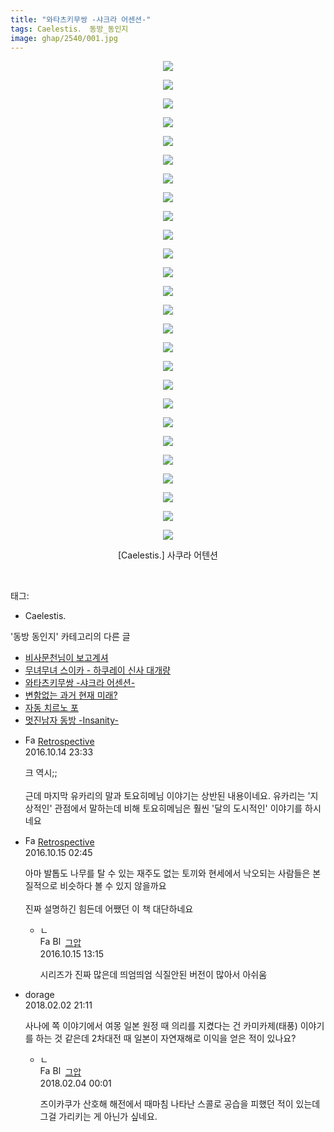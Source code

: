 ```yaml
---
title: "와타츠키무쌍 -샤크라 어센션-"
tags: Caelestis． 동방_동인지
image: ghap/2540/001.jpg
---
```

<div class="article">
<p style="text-align: center; clear: none; float: none;"><img src="{{ site.nasurl }}/ghap/2540/001.jpg"/></p>
<p style="text-align: center; clear: none; float: none;"><img src="{{ site.nasurl }}/ghap/2540/002.jpg"/></p>
<p style="text-align: center; clear: none; float: none;"><img src="{{ site.nasurl }}/ghap/2540/003.jpg"/></p>
<p style="text-align: center; clear: none; float: none;"><img src="{{ site.nasurl }}/ghap/2540/004.jpg"/></p>
<p style="text-align: center; clear: none; float: none;"><img src="{{ site.nasurl }}/ghap/2540/005.jpg"/></p>
<p style="text-align: center; clear: none; float: none;"><img src="{{ site.nasurl }}/ghap/2540/006.jpg"/></p>
<p style="text-align: center; clear: none; float: none;"><img src="{{ site.nasurl }}/ghap/2540/007.jpg"/></p>
<p style="text-align: center; clear: none; float: none;"><img src="{{ site.nasurl }}/ghap/2540/008.jpg"/></p>
<p style="text-align: center; clear: none; float: none;"><img src="{{ site.nasurl }}/ghap/2540/009.jpg"/></p>
<p style="text-align: center; clear: none; float: none;"><img src="{{ site.nasurl }}/ghap/2540/010.jpg"/></p>
<p style="text-align: center; clear: none; float: none;"><img src="{{ site.nasurl }}/ghap/2540/011.jpg"/></p>
<p style="text-align: center; clear: none; float: none;"><img src="{{ site.nasurl }}/ghap/2540/012.jpg"/></p>
<p style="text-align: center; clear: none; float: none;"><img src="{{ site.nasurl }}/ghap/2540/013.jpg"/></p>
<p style="text-align: center; clear: none; float: none;"><img src="{{ site.nasurl }}/ghap/2540/014.jpg"/></p>
<p style="text-align: center; clear: none; float: none;"><img src="{{ site.nasurl }}/ghap/2540/015.jpg"/></p>
<p style="text-align: center; clear: none; float: none;"><img src="{{ site.nasurl }}/ghap/2540/016.jpg"/></p>
<p style="text-align: center; clear: none; float: none;"><img src="{{ site.nasurl }}/ghap/2540/017.jpg"/></p>
<p style="text-align: center; clear: none; float: none;"><img src="{{ site.nasurl }}/ghap/2540/018.jpg"/></p>
<p style="text-align: center; clear: none; float: none;"><img src="{{ site.nasurl }}/ghap/2540/019.jpg"/></p>
<p style="text-align: center; clear: none; float: none;"><img src="{{ site.nasurl }}/ghap/2540/020.jpg"/></p>
<p style="text-align: center; clear: none; float: none;"><img src="{{ site.nasurl }}/ghap/2540/021.jpg"/></p>
<p style="text-align: center; clear: none; float: none;"><img src="{{ site.nasurl }}/ghap/2540/022.jpg"/></p>
<p style="text-align: center; clear: none; float: none;"><img src="{{ site.nasurl }}/ghap/2540/023.jpg"/></p>
<p style="text-align: center; clear: none; float: none;"><img src="{{ site.nasurl }}/ghap/2540/024.jpg"/></p>
<p style="text-align: center; clear: none; float: none;"><img src="{{ site.nasurl }}/ghap/2540/025.jpg"/></p>
<p style="text-align: center; clear: none; float: none;"><img src="{{ site.nasurl }}/ghap/2540/026.jpg"/></p>
<p style="text-align: center; clear: none; float: none;">[Caelestis.] 사쿠라 어텐션</p>
<p><br/></p>
</div><div class="tagTrail">
<p>태그: </p>
<ul>
<li>Caelestis.</li>
</ul>
</div><div class="another">
<p>'동방 동인지' 카테고리의 다른 글</p>
<ul>
<li><a href="/2016-10-11-ghap_2543">비사문천님이 보고계셔</a></li>
<li><a href="/2016-10-11-ghap_2541">무녀무녀 스이카 - 하쿠레이 신사 대개량</a></li>
<li><a href="/2016-10-11-ghap_2540">와타츠키무쌍 -샤크라 어센션-</a></li>
<li><a href="/2016-10-11-ghap_2539">변함없는 과거 현재 미래?</a></li>
<li><a href="/2016-10-10-ghap_2536">자동 치르노 포</a></li>
<li><a href="/2016-10-10-ghap_2535">멋진남자 동방 -Insanity-</a></li>
</ul>
</div><div class="cb_module cb_fluid">
<div class="cb_wrt cb_profile">
<div class="comment">
<ul>
<li class="cb_thumb_off" id="comment14828487">
<div class="cb_comment_area">
<div class="cb_info_area">
<div class="cb_section">
<span class="cb_nick_name"><img alt="Favicon of http://retropective53.tistory.com" height="16" onerror="this.onerror=null;this.parentNode.removeChild(this)" src="http://retropective53.tistory.com/favicon.ico" width="16"/> <a href="http://retropective53.tistory.com" onclick="return openLinkInNewWindow(this)">Retrospective</a></span>
</div>
<div class="cb_section">
<span class="cb_date">2016.10.14 23:33 </span>
</div>
</div>
<div class="cb_dsc_comment">
<p class="cb_dsc">
											크 역시;;<br/>
<br/>
근데 마지막 유카리의 말과 토요히메님 이야기는 상반된 내용이네요. 유카리는 '지상적인' 관점에서 말하는데 비해 토요히메님은 훨씬 '달의 도시적인' 이야기를 하시네요
										</p>
</div>
</div></li>
<li class="cb_thumb_off" id="comment14828557">
<div class="cb_comment_area">
<div class="cb_info_area">
<div class="cb_section">
<span class="cb_nick_name"><img alt="Favicon of http://retropective53.tistory.com" height="16" onerror="this.onerror=null;this.parentNode.removeChild(this)" src="http://retropective53.tistory.com/favicon.ico" width="16"/> <a href="http://retropective53.tistory.com" onclick="return openLinkInNewWindow(this)">Retrospective</a></span>
</div>
<div class="cb_section">
<span class="cb_date">2016.10.15 02:45 </span>
</div>
</div>
<div class="cb_dsc_comment">
<p class="cb_dsc">
											아마 발톱도 나무를 탈 수 있는 재주도 없는 토끼와 현세에서 낙오되는 사람들은 본질적으로 비슷하다 볼 수 있지 않을까요<br/>
<br/>
진짜 설명하긴 힘든데 어쨌던 이 책 대단하네요
										</p>
</div>
<ul>
<li class="cb_thumb_off" id="comment14828672">
<span class="cb_bu_subnode">ㄴ</span>
<div class="cb_comment_area">
<div class="cb_info_area">
<div class="cb_section">
<span class="cb_nick_name"><img alt="Favicon of https://ghaptouhou.tistory.com" height="16" onerror="this.onerror=null;this.parentNode.removeChild(this)" src="https://ghaptouhou.tistory.com/favicon.ico" width="16"/> <img alt="BlogIcon" height="16" onerror="this.parentNode.removeChild(this)" src="https://ghaptouhou.tistory.com/index.gif" width="16"/> <a href="https://ghaptouhou.tistory.com" onclick="return openLinkInNewWindow(this)"> 그압</a><span class="tistoryProfileLayerTrigger" onclick='TistoryProfile.show(event, this, {"title":"\uc800\uae30 \uc774\uac70 \ub098\uc911\uc5d0 \uc218\uc815 \uac00\ub2a5\ud558\ub098\uc694","url":"https:\/\/ghap.tistory.com","nickname":"\uadf8\uc555","items":[]}); return false;'></span></span>
</div>
<div class="cb_section">
<span class="cb_date">2016.10.15 13:15 </span>
</div>
</div>
<div class="cb_dsc_comment">
<p class="cb_dsc">
																시리즈가 진짜 많은데 띄엄띄엄 식질안된 버전이 많아서 아쉬움
															</p>
</div>
</div>
</li>
</ul>
</div></li>
<li class="cb_thumb_off" id="comment15190429">
<div class="cb_comment_area">
<div class="cb_info_area">
<div class="cb_section">
<span class="cb_nick_name">dorage</span>
</div>
<div class="cb_section">
<span class="cb_date">2018.02.02 21:11 </span>
</div>
</div>
<div class="cb_dsc_comment">
<p class="cb_dsc">
											사나에 쪽 이야기에서 여몽 일본 원정 때 의리를 지켰다는 건 카미카제(태풍) 이야기를 하는 것 같은데 2차대전 때 일본이 자연재해로 이익을 얻은 적이 있나요?
										</p>
</div>
<ul>
<li class="cb_thumb_off" id="comment15191239">
<span class="cb_bu_subnode">ㄴ</span>
<div class="cb_comment_area">
<div class="cb_info_area">
<div class="cb_section">
<span class="cb_nick_name"><img alt="Favicon of https://ghaptouhou.tistory.com" height="16" onerror="this.onerror=null;this.parentNode.removeChild(this)" src="https://ghaptouhou.tistory.com/favicon.ico" width="16"/> <img alt="BlogIcon" height="16" onerror="this.parentNode.removeChild(this)" src="https://ghaptouhou.tistory.com/index.gif" width="16"/> <a href="https://ghaptouhou.tistory.com" onclick="return openLinkInNewWindow(this)"> 그압</a><span class="tistoryProfileLayerTrigger" onclick='TistoryProfile.show(event, this, {"title":"\uc800\uae30 \uc774\uac70 \ub098\uc911\uc5d0 \uc218\uc815 \uac00\ub2a5\ud558\ub098\uc694","url":"https:\/\/ghap.tistory.com","nickname":"\uadf8\uc555","items":[]}); return false;'></span></span>
</div>
<div class="cb_section">
<span class="cb_date">2018.02.04 00:01 </span>
</div>
</div>
<div class="cb_dsc_comment">
<p class="cb_dsc">
																즈이카쿠가 산호해 해전에서 때마침 나타난 스콜로 공습을 피했던 적이 있는데 그걸 가리키는 게 아닌가 싶네요.
															</p>
</div>
</div>
</li>
</ul>
</div></li>
</ul>
</div>
</div><!-- commentList close -->
</div>